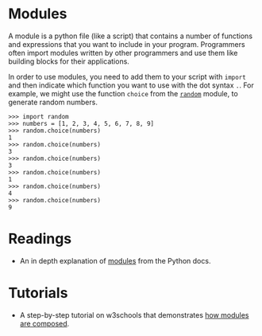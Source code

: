 # Modules

A module is a python file (like a script) that contains a number of functions and expressions that you want to include in your program. Programmers often import modules written by other programmers and use them like building blocks for their applications. 

In order to use modules, you need to add them to your script with `import` and then indicate which function you want to use with the dot syntax `.`. For example, we might use the function `choice` from the [`random`](https://docs.python.org/3/library/random.html) module, to generate random numbers. 

```pycon
>>> import random
>>> numbers = [1, 2, 3, 4, 5, 6, 7, 8, 9]
>>> random.choice(numbers)
1
>>> random.choice(numbers)
3
>>> random.choice(numbers)
3
>>> random.choice(numbers)
1
>>> random.choice(numbers)
4
>>> random.choice(numbers)
9
```

# Readings

- An in depth explanation of [modules](https://docs.python.org/3/tutorial/modules.html) from the Python docs. 

# Tutorials

- A step-by-step tutorial on w3schools that demonstrates [how modules are composed](https://www.w3schools.com/python/python_modules.asp). 
